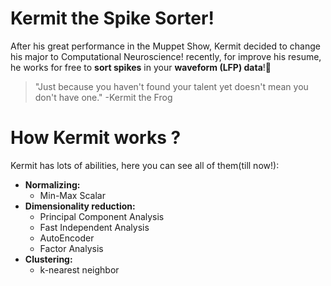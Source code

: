 # Kermit the Spike Sorter!
After his great performance in the Muppet Show, Kermit decided to change his major to Computational Neuroscience!
recently, for improve his resume, he works for free to **sort spikes** in your **waveform (LFP) data**!:green_heart:

> "Just because you haven't found your talent yet doesn't mean you don't have one."
> -Kermit the Frog
# How Kermit works ?
Kermit has lots of abilities, here you can see all of them(till now!):
* **Normalizing:**
  *  Min-Max Scalar
* **Dimensionality reduction:**
  *  Principal Component Analysis
  *  Fast Independent Analysis
  *  AutoEncoder
  *  Factor Analysis 
* **Clustering:**
  * k-nearest neighbor





